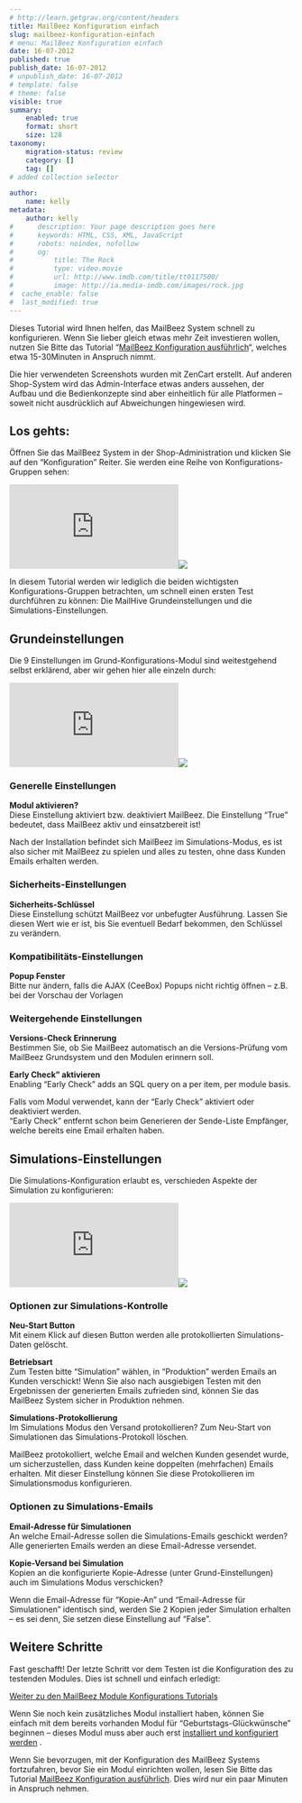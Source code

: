 ```yaml
---
# http://learn.getgrav.org/content/headers
title: MailBeez Konfiguration einfach
slug: mailbeez-konfiguration-einfach
# menu: MailBeez Konfiguration einfach
date: 16-07-2012
published: true
publish_date: 16-07-2012
# unpublish_date: 16-07-2012
# template: false
# theme: false
visible: true
summary:
    enabled: true
    format: short
    size: 128
taxonomy:
    migration-status: review
    category: []
    tag: []
# added collection selector

author:
    name: kelly
metadata:
    author: kelly
#      description: Your page description goes here
#      keywords: HTML, CSS, XML, JavaScript
#      robots: noindex, nofollow
#      og:
#          title: The Rock
#          type: video.movie
#          url: http://www.imdb.com/title/tt0117500/
#          image: http://ia.media-imdb.com/images/rock.jpg
#  cache_enable: false
#  last_modified: true
---
```


Dieses Tutorial wird Ihnen helfen, das MailBeez System schnell zu konfigurieren. Wenn Sie lieber gleich etwas mehr Zeit investieren wollen, nutzen Sie Bitte das Tutorial “[MailBeez Konfiguration ausführlich](http://www.mailbeez.de/dokumentation/tutorials/mailbeez-konfiguration-ausfuehrlich/)“, welches etwa 15-30Minuten in Anspruch nimmt.

Die hier verwendeten Screenshots wurden mit ZenCart erstellt. Auf anderen Shop-System wird das Admin-Interface etwas anders aussehen, der Aufbau und die Bedienkonzepte sind aber einheitlich für alle Platformen – soweit nicht ausdrücklich auf Abweichungen hingewiesen wird.

## Los gehts:

Öffnen Sie das MailBeez System in der Shop-Administration und klicken Sie auf den “Konfiguration” Reiter. Sie werden eine Reihe von Konfigurations-Gruppen sehen:

[![](http://localhost/wordpress_mailbeez_EOL/wp-content/themes/awake/lib/scripts/timthumb/thumb.php?src=http://www.mailbeez.de/images/doc/common_images/config_tab.png&w=270&h=134&zc=1&q=100 "Configuration Tab")](http://www.mailbeez.de/images/doc/common_images/config_tab.png "Configuration Tab")![](http://localhost/wordpress_mailbeez_EOL/wp-content/themes/awake/images/shortcodes/image_shadow.png)

In diesem Tutorial werden wir lediglich die beiden wichtigsten Konfigurations-Gruppen betrachten, um schnell einen ersten Test durchführen zu können: Die MailHive Grundeinstellungen und die Simulations-Einstellungen.

## Grundeinstellungen

Die 9 Einstellungen im Grund-Konfigurations-Modul sind weitestgehend selbst erklärend, aber wir gehen hier alle einzeln durch:

[![](http://localhost/wordpress_mailbeez_EOL/wp-content/themes/awake/lib/scripts/timthumb/thumb.php?src=http://www.mailbeez.de/images/doc/configuration/config_mailhive.png&w=175&h=323&zc=1&q=100 "Basic Configuration Settings")](http://www.mailbeez.de/images/doc/configuration/config_mailhive.png "Basic Configuration Settings")![](http://localhost/wordpress_mailbeez_EOL/wp-content/themes/awake/images/shortcodes/image_shadow.png)

### Generelle Einstellungen

**Modul aktivieren?**  
 Diese Einstellung aktiviert bzw. deaktiviert MailBeez. Die Einstellung “True” bedeutet, dass MailBeez aktiv und einsatzbereit ist!

Nach der Installation befindet sich MailBeez im Simulations-Modus, es ist also sicher mit MailBeez zu spielen und alles zu testen, ohne dass Kunden Emails erhalten werden.

### Sicherheits-Einstellungen

**Sicherheits-Schlüssel**  
 Diese Einstellung schützt MailBeez vor unbefugter Ausführung. Lassen Sie diesen Wert wie er ist, bis Sie eventuell Bedarf bekommen, den Schlüssel zu verändern.

### Kompatibilitäts-Einstellungen

**Popup Fenster**  
 Bitte nur ändern, falls die AJAX (CeeBox) Popups nicht richtig öffnen – z.B. bei der Vorschau der Vorlagen

### Weitergehende Einstellungen

**Versions-Check Erinnerung**  
 Bestimmen Sie, ob Sie MailBeez automatisch an die Versions-Prüfung vom MailBeez Grundsystem und den Modulen erinnern soll.

**Early Check” aktivieren**  
 Enabling “Early Check” adds an SQL query on a per item, per module basis.

Falls vom Modul verwendet, kann der “Early Check” aktiviert oder deaktiviert werden.  
 “Early Check” entfernt schon beim Generieren der Sende-Liste Empfänger, welche bereits eine Email erhalten haben.

## Simulations-Einstellungen

Die Simulations-Konfiguration erlaubt es, verschieden Aspekte der Simulation zu konfigurieren:

[![](http://localhost/wordpress_mailbeez_EOL/wp-content/themes/awake/lib/scripts/timthumb/thumb.php?src=http://www.mailbeez.de/images/doc/configuration/config_simulation.png&w=175&h=295&zc=1&q=100 "Simulation Settings")](http://www.mailbeez.de/images/doc/configuration/config_simulation.png "Simulation Settings")![](http://localhost/wordpress_mailbeez_EOL/wp-content/themes/awake/images/shortcodes/image_shadow.png)

### Optionen zur Simulations-Kontrolle

**Neu-Start Button**  
 Mit einem Klick auf diesen Button werden alle protokollierten Simulations-Daten gelöscht.

**Betriebsart**  
 Zum Testen bitte “Simulation” wählen, in “Produktion” werden Emails an Kunden verschickt! Wenn Sie also nach ausgiebigen Testen mit den Ergebnissen der generierten Emails zufrieden sind, können Sie das MailBeez System sicher in Produktion nehmen.

**Simulations-Protokollierung**  
 Im Simulations Modus den Versand protokollieren? Zum Neu-Start von Simulationen das Simulations-Protokoll löschen.

MailBeez protokolliert, welche Email and welchen Kunden gesendet wurde, um sicherzustellen, dass Kunden keine doppelten (mehrfachen) Emails erhalten. Mit dieser Einstellung können Sie diese Protokollieren im Simulationsmodus konfigurieren.

### Optionen zu Simulations-Emails

**Email-Adresse für Simulationen**  
 An welche Email-Adresse sollen die Simulations-Emails geschickt werden? Alle generierten Emails werden an diese Email-Adresse versendet.

**Kopie-Versand bei Simulation**  
 Kopien an die konfigurierte Kopie-Adresse (unter Grund-Einstellungen) auch im Simulations Modus verschicken?

Wenn die Email-Adresse für “Kopie-An” und “Email-Adresse für Simulationen” identisch sind, werden Sie 2 Kopien jeder Simulation erhalten – es sei denn, Sie setzen diese Einstellung auf “False”.



## Weitere Schritte

Fast geschafft! Der letzte Schritt vor dem Testen ist die Konfiguration des zu testenden Modules. Dies ist schnell und einfach erledigt:

[Weiter zu den MailBeez Module Konfigurations Tutorials](http://www.mailbeez.de/dokumentation/tutorials/mailbeez-tutorials/)

Wenn Sie noch kein zusätzliches Modul installiert haben, können Sie einfach mit dem bereits vorhanden Modul für “Geburtstags-Glückwünsche” beginnen – dieses Modul muss aber auch erst [installiert und konfiguriert werden](http://www.mailbeez.de/dokumentation/tutorials/mailbeez-tutorials/geburstags-glueckwuensche-konfiguration-tutorial/) .

Wenn Sie bevorzugen, mit der Konfiguration des MailBeez Systems fortzufahren, bevor Sie ein Modul einrichten wollen, lesen Sie Bitte das Tutorial [MailBeez Konfiguration ausführlich](http://www.mailbeez.de/dokumentation/tutorials/mailbeez-konfiguration-ausfuehrlich/). Dies wird nur ein paar Minuten in Anspruch nehmen.
